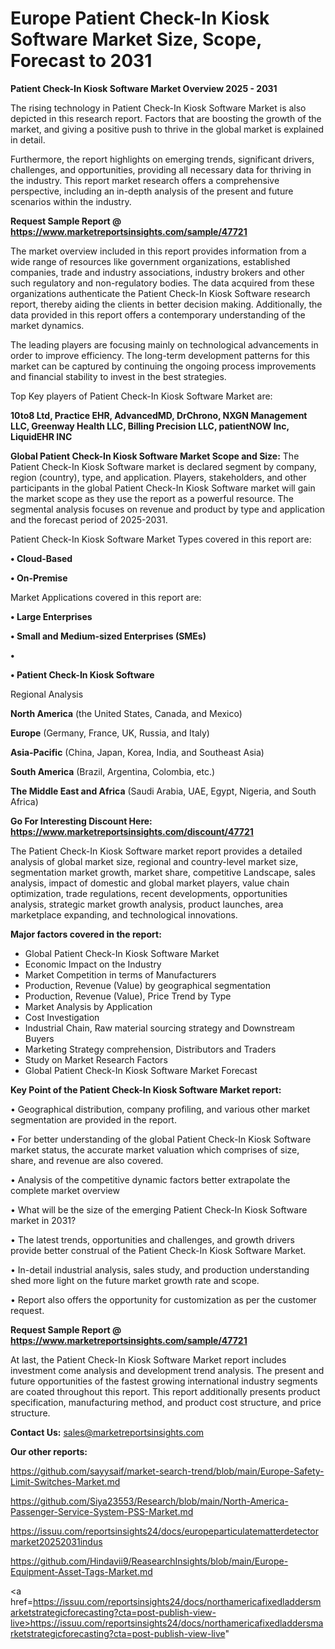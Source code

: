 # Europe Patient Check-In Kiosk Software Market Size, Scope, Forecast to 2031

<Strong> Patient Check-In Kiosk Software Market Overview 2025 - 2031</strong>

The rising technology in Patient Check-In Kiosk Software Market is also depicted in this research report. Factors that are boosting the growth of the market, and giving a positive push to thrive in the global market is explained in detail.

Furthermore, the report highlights on emerging trends, significant drivers, challenges, and opportunities, providing all necessary data for thriving in the industry. This report market research offers a comprehensive perspective, including an in-depth analysis of the present and future scenarios within the industry.

<strong>Request Sample Report @ <a href=https://www.marketreportsinsights.com/sample/47721>https://www.marketreportsinsights.com/sample/47721</a></strong>

The market overview included in this report provides information from a wide range of resources like government organizations, established companies, trade and industry associations, industry brokers and other such regulatory and non-regulatory bodies. The data acquired from these organizations authenticate the Patient Check-In Kiosk Software research report, thereby aiding the clients in better decision making. Additionally, the data provided in this report offers a contemporary understanding of the market dynamics.

The leading players are focusing mainly on technological advancements in order to improve efficiency. The long-term development patterns for this market can be captured by continuing the ongoing process improvements and financial stability to invest in the best strategies.

Top Key players of Patient Check-In Kiosk Software Market are:

<strong>10to8 Ltd, Practice EHR, AdvancedMD, DrChrono, NXGN Management LLC, Greenway Health LLC, Billing Precision LLC, patientNOW Inc, LiquidEHR INC</strong>

<strong><b>Global Patient Check-In Kiosk Software Market Scope and Size:</b></strong>
The Patient Check-In Kiosk Software market is declared segment by company, region (country), type, and application. Players, stakeholders, and other participants in the global Patient Check-In Kiosk Software market will gain the market scope as they use the report as a powerful resource. The segmental analysis focuses on revenue and product by type and application and the forecast period of 2025-2031.

Patient Check-In Kiosk Software Market Types covered in this report are:

<strong>•  Cloud-Based

•  On-Premise</strong>

Market Applications covered in this report are:

<strong>•  Large Enterprises

•  Small and Medium-sized Enterprises (SMEs)

•  

•  Patient Check-In Kiosk Software</strong> 

Regional Analysis

<strong>North America</strong> (the United States, Canada, and Mexico)

<strong>Europe</strong> (Germany, France, UK, Russia, and Italy)

<strong>Asia-Pacific</strong> (China, Japan, Korea, India, and Southeast Asia)

<strong>South America</strong> (Brazil, Argentina, Colombia, etc.)

<strong>The Middle East and Africa</strong> (Saudi Arabia, UAE, Egypt, Nigeria, and South Africa)

<strong>Go For Interesting Discount Here: <a href=https://www.marketreportsinsights.com/discount/47721>https://www.marketreportsinsights.com/discount/47721</a></strong>

The Patient Check-In Kiosk Software market report provides a detailed analysis of global market size, regional and country-level market size, segmentation market growth, market share, competitive Landscape, sales analysis, impact of domestic and global market players, value chain optimization, trade regulations, recent developments, opportunities analysis, strategic market growth analysis, product launches, area marketplace expanding, and technological innovations.

<strong><b>Major factors covered in the report:</b></strong>
<ul>
  <li>Global Patient Check-In Kiosk Software Market </li>
  <li>Economic Impact on the Industry</li>
  <li>Market Competition in terms of Manufacturers</li>
  <li>Production, Revenue (Value) by geographical segmentation</li>
  <li>Production, Revenue (Value), Price Trend by Type</li>
  <li>Market Analysis by Application</li>
  <li>Cost Investigation</li>
  <li>Industrial Chain, Raw material sourcing strategy and Downstream Buyers</li>
  <li>Marketing Strategy comprehension, Distributors and Traders</li>
  <li>Study on Market Research Factors</li>
  <li>Global Patient Check-In Kiosk Software Market Forecast</li>
</ul>

<strong><b>Key Point of the Patient Check-In Kiosk Software Market report:</b></strong>

• Geographical distribution, company profiling, and various other market segmentation are provided in the report.

• For better understanding of the global Patient Check-In Kiosk Software market status, the accurate market valuation which comprises of size, share, and revenue are also covered.

• Analysis of the competitive dynamic factors better extrapolate the complete market overview

• What will be the size of the emerging Patient Check-In Kiosk Software market in 2031?

• The latest trends, opportunities and challenges, and growth drivers provide better construal of the Patient Check-In Kiosk Software Market.

• In-detail industrial analysis, sales study, and production understanding shed more light on the future market growth rate and scope.

• Report also offers the opportunity for customization as per the customer request.

<strong>Request Sample Report @ <a href=https://www.marketreportsinsights.com/sample/47721>https://www.marketreportsinsights.com/sample/47721</a></strong>

At last, the Patient Check-In Kiosk Software Market report includes investment come analysis and development trend analysis. The present and future opportunities of the fastest growing international industry segments are coated throughout this report. This report additionally presents product specification, manufacturing method, and product cost structure, and price structure.

<strong>Contact Us:</strong>
sales@marketreportsinsights.com

<strong>Our other reports:</strong>

<a href=https://github.com/sayysaif/market-search-trend/blob/main/Europe-Safety-Limit-Switches-Market.md>https://github.com/sayysaif/market-search-trend/blob/main/Europe-Safety-Limit-Switches-Market.md</a>

<a href=https://github.com/Siya23553/Research/blob/main/North-America-Passenger-Service-System-PSS-Market.md>https://github.com/Siya23553/Research/blob/main/North-America-Passenger-Service-System-PSS-Market.md</a>

<a href=https://issuu.com/reportsinsights24/docs/europeparticulatematterdetectormarket20252031indus>https://issuu.com/reportsinsights24/docs/europeparticulatematterdetectormarket20252031indus</a>

<a href=https://github.com/Hindavii9/ReasearchInsights/blob/main/Europe-Equipment-Asset-Tags-Market.md>https://github.com/Hindavii9/ReasearchInsights/blob/main/Europe-Equipment-Asset-Tags-Market.md</a>

<a href=https://issuu.com/reportsinsights24/docs/northamericafixedladdersmarketstrategicforecasting?cta=post-publish-view-live>https://issuu.com/reportsinsights24/docs/northamericafixedladdersmarketstrategicforecasting?cta=post-publish-view-live</a>"
